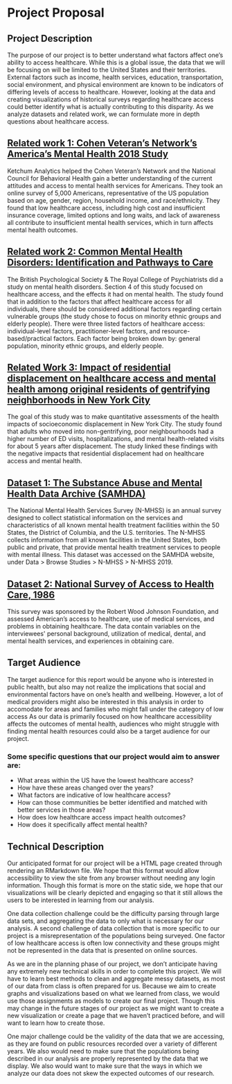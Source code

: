 # Project Proposal
## Project Description
The purpose of our project is to better understand what factors affect one’s ability to access healthcare. While this is a global issue, the data that we will be focusing on will be limited to the United States and their territories. External factors such as income, health services, education, transportation, social environment, and physical environment are known to be indicators of differing levels of access to healthcare. However, looking at the data and creating visualizations of historical surveys regarding healthcare access could better identify what is actually contributing to this disparity. As we analyze datasets and related work, we can formulate more in depth questions about healthcare access.
## [Related work 1: Cohen Veteran’s Network’s America’s Mental Health 2018 Study](https://www.cohenveteransnetwork.org/wp-content/uploads/2018/10/Press-Release-Americas-Mental-Health-2018-FINAL.pdf)
Ketchum Analytics helped the Cohen Veteran’s Network and the National Council for Behavioral Health gain a better understanding of the current attitudes and access to mental health services for Americans. They took an online survey of 5,000 Americans, representative of the US population based on age, gender, region, household income, and race/ethnicity. They found that low healthcare access, including high cost and insufficient insurance coverage, limited options and long waits, and lack of awareness all contribute to insufficient mental health services, which in turn affects mental health outcomes.
## [Related work 2: Common Mental Health Disorders: Identification and Pathways to Care](https://www.ncbi.nlm.nih.gov/books/NBK92265/)
The British Psychological Society & The Royal College of Psychiatrists did a study on mental health disorders. Section 4 of this study focused on healthcare access, and the effects it had on mental health. The study found that in addition to the factors that affect healthcare access for all individuals, there should be considered additional factors regarding certain vulnerable groups (the study chose to focus on minority ethnic groups and elderly people). There were three listed factors of healthcare access: individual-level factors, practitioner-level factors, and resource-based/practical factors. Each factor being broken down by: general population, minority ethnic groups, and elderly people.
## [Related Work 3: Impact of residential displacement on healthcare access and mental health among original residents of gentrifying neighborhoods in New York City](https://journals.plos.org/plosone/article?id=10.1371/journal.pone.0190139)
The goal of this study was to make quantitative assessments of the health impacts of socioeconomic displacement in New York City. The study found that adults who moved into non-gentrifying, poor neighbourhoods had a higher number of ED visits, hospitalizations, and mental health-related visits for about 5 years after displacement. The study linked these findings with the negative impacts that residential displacement had on healthcare access and mental health.

## [Dataset 1: The Substance Abuse and Mental Health Data Archive (SAMHDA)](https://www.datafiles.samhsa.gov/study-dataset/national-mental-health-services-survey-2019-n-mhss-2019-ds0001-nid18959)
The National Mental Health Services Survey (N-MHSS) is an annual survey designed to collect statistical information on the services and characteristics of all known mental health treatment facilities within the 50 States, the District of Columbia, and the U.S. territories. The N-MHSS collects information from all known facilities in the United States, both public and private, that provide mental health treatment services to people with mental illness. This dataset was accessed on the SAMHDA website, under Data > Browse Studies > N-MHSS > N-MHSS 2019.

## [Dataset 2: National Survey of Access to Health Care, 1986](https://www.icpsr.umich.edu/web/HMCA/studies/8981)
This survey was sponsored by the Robert Wood Johnson Foundation, and assessed American’s access to healthcare, use of medical services, and problems in obtaining healthcare. The data contain variables on the interviewees' personal background, utilization of medical, dental, and mental health services, and experiences in obtaining care.

## Target Audience
The target audience for this report would be anyone who is interested in public health, but also may not realize the implications that social and environmental factors have on one’s health and wellbeing. However, a lot of medical providers might also be interested in this analysis in order to accomodate for areas and families who might fall under the category of low access As our data is primarily focused on how healthcare accessibility affects the outcomes of mental health, audiences who might struggle with finding mental health resources could also be a target audience for our project. 
 
### Some specific questions that our project would aim to answer are:
- What areas within the US have the lowest healthcare access?
- How have these areas changed over the years?
- What factors are indicative of low healthcare access?
- How can those communities be better identified and matched with better services in those areas?
- How does low healthcare access impact health outcomes?
- How does it specifically affect mental health?
 
## Technical Description
Our anticipated format for our project will be a HTML page created through rendering an RMarkdown file. We hope that this format would allow accessibility to view the site from any browser without needing any login information. Though this format is more on the static side, we hope that our visualizations will be clearly depicted and engaging so that it still allows the users to be interested in learning from our analysis. 

One data collection challenge could be the difficulty parsing through large data sets, and aggregating the data to only what is necessary for our analysis. A second challenge of data collection that is more specific to our project is a misrepresentation of the populations being surveyed. One factor of low healthcare access is often low connectivity and these groups might not be represented in the data that is presented on online sources. 

As we are in the planning phase of our project, we don’t anticipate having any extremely new technical skills in order to complete this project. We will have to learn best methods to clean and aggregate messy datasets, as most of our data from class is often prepared for us. Because we aim to create graphs and visualizations based on what we learned from class, we would use those assignments as models to create our final project. Though this may change in the future stages of our project as we might want to create a new visualization or create a page that we haven’t practiced before, and will want to learn how to create those.

One major challenge could be the validity of the data that we are accessing, as they are found on public resources recorded over a variety of different years. We also would need to make sure that the populations being described in our analysis are properly represented by the data that we display. We also would want to make sure that the ways in which we analyze our data does not skew the expected outcomes of our research. 
